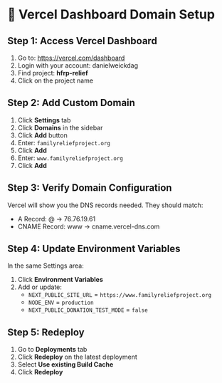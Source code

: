 # 🎯 Vercel Dashboard Domain Setup

## Step 1: Access Vercel Dashboard
1. Go to: https://vercel.com/dashboard
2. Login with your account: danielweickdag
3. Find project: **hfrp-relief**
4. Click on the project name

## Step 2: Add Custom Domain
1. Click **Settings** tab
2. Click **Domains** in the sidebar
3. Click **Add** button
4. Enter: `familyreliefproject.org`
5. Click **Add**
6. Enter: `www.familyreliefproject.org`
7. Click **Add**

## Step 3: Verify Domain Configuration
Vercel will show you the DNS records needed. They should match:
- A Record: @ → 76.76.19.61
- CNAME Record: www → cname.vercel-dns.com

## Step 4: Update Environment Variables
In the same Settings area:
1. Click **Environment Variables**
2. Add or update:
   - `NEXT_PUBLIC_SITE_URL` = `https://www.familyreliefproject.org`
   - `NODE_ENV` = `production`
   - `NEXT_PUBLIC_DONATION_TEST_MODE` = `false`

## Step 5: Redeploy
1. Go to **Deployments** tab
2. Click **Redeploy** on the latest deployment
3. Select **Use existing Build Cache**
4. Click **Redeploy**

